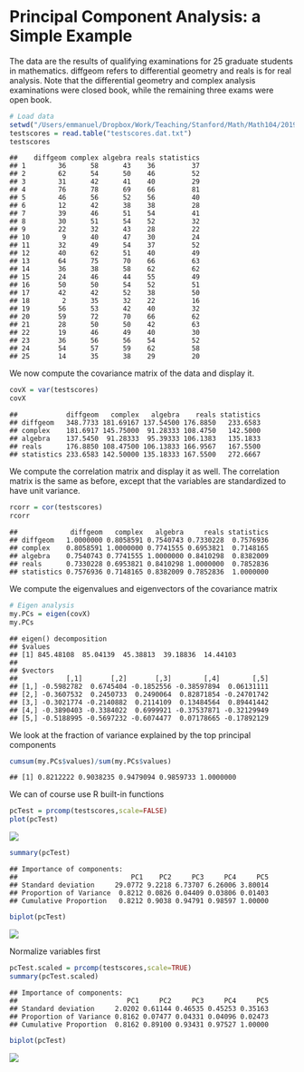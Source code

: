 Principal Component Analysis: a Simple Example
================

The data are the results of qualifying examinations for 25 graduate students in mathematics. diffgeom refers to differential geometry and reals is for real analysis. Note that the differential geometry and complex analysis examinations were closed book, while the remaining three exams were open book.

``` r
# Load data
setwd("/Users/emmanuel/Dropbox/Work/Teaching/Stanford/Math/Math104/2019-2020/Lectures/gitHub")
testscores = read.table("testscores.dat.txt")
testscores
```

    ##    diffgeom complex algebra reals statistics
    ## 1        36      58      43    36         37
    ## 2        62      54      50    46         52
    ## 3        31      42      41    40         29
    ## 4        76      78      69    66         81
    ## 5        46      56      52    56         40
    ## 6        12      42      38    38         28
    ## 7        39      46      51    54         41
    ## 8        30      51      54    52         32
    ## 9        22      32      43    28         22
    ## 10        9      40      47    30         24
    ## 11       32      49      54    37         52
    ## 12       40      62      51    40         49
    ## 13       64      75      70    66         63
    ## 14       36      38      58    62         62
    ## 15       24      46      44    55         49
    ## 16       50      50      54    52         51
    ## 17       42      42      52    38         50
    ## 18        2      35      32    22         16
    ## 19       56      53      42    40         32
    ## 20       59      72      70    66         62
    ## 21       28      50      50    42         63
    ## 22       19      46      49    40         30
    ## 23       36      56      56    54         52
    ## 24       54      57      59    62         58
    ## 25       14      35      38    29         20

We now compute the covariance matrix of the data and display it.

``` r
covX = var(testscores)
covX
```

    ##            diffgeom   complex   algebra    reals statistics
    ## diffgeom   348.7733 181.69167 137.54500 176.8850   233.6583
    ## complex    181.6917 145.75000  91.28333 108.4750   142.5000
    ## algebra    137.5450  91.28333  95.39333 106.1383   135.1833
    ## reals      176.8850 108.47500 106.13833 166.9567   167.5500
    ## statistics 233.6583 142.50000 135.18333 167.5500   272.6667

We compute the correlation matrix and display it as well. The correlation matrix is the same as before, except that the variables are standardized to have unit variance.

``` r
rcorr = cor(testscores)
rcorr
```

    ##             diffgeom   complex   algebra     reals statistics
    ## diffgeom   1.0000000 0.8058591 0.7540743 0.7330228  0.7576936
    ## complex    0.8058591 1.0000000 0.7741555 0.6953821  0.7148165
    ## algebra    0.7540743 0.7741555 1.0000000 0.8410298  0.8382009
    ## reals      0.7330228 0.6953821 0.8410298 1.0000000  0.7852836
    ## statistics 0.7576936 0.7148165 0.8382009 0.7852836  1.0000000

We compute the eigenvalues and eigenvectors of the covariance matrix

``` r
# Eigen analysis
my.PCs = eigen(covX)
my.PCs
```

    ## eigen() decomposition
    ## $values
    ## [1] 845.48108  85.04139  45.38813  39.18836  14.44103
    ## 
    ## $vectors
    ##            [,1]       [,2]       [,3]        [,4]        [,5]
    ## [1,] -0.5982782  0.6745404 -0.1852556 -0.38597894  0.06131111
    ## [2,] -0.3607532  0.2450733  0.2490064  0.82871854 -0.24701742
    ## [3,] -0.3021774 -0.2140882  0.2114109  0.13484564  0.89441442
    ## [4,] -0.3890403 -0.3384022  0.6999921 -0.37537871 -0.32129949
    ## [5,] -0.5188995 -0.5697232 -0.6074477  0.07178665 -0.17892129

We look at the fraction of variance explained by the top principal components

``` r
cumsum(my.PCs$values)/sum(my.PCs$values)
```

    ## [1] 0.8212222 0.9038235 0.9479094 0.9859733 1.0000000

We can of course use R built-in functions

``` r
pcTest = prcomp(testscores,scale=FALSE)
plot(pcTest)
```

![](PCA_files/figure-markdown_github/unnamed-chunk-6-1.png)

``` r
summary(pcTest)
```

    ## Importance of components:
    ##                            PC1    PC2     PC3     PC4     PC5
    ## Standard deviation     29.0772 9.2218 6.73707 6.26006 3.80014
    ## Proportion of Variance  0.8212 0.0826 0.04409 0.03806 0.01403
    ## Cumulative Proportion   0.8212 0.9038 0.94791 0.98597 1.00000

``` r
biplot(pcTest)
```

![](PCA_files/figure-markdown_github/unnamed-chunk-6-2.png)

Normalize variables first

``` r
pcTest.scaled = prcomp(testscores,scale=TRUE)
summary(pcTest.scaled)
```

    ## Importance of components:
    ##                           PC1     PC2     PC3     PC4     PC5
    ## Standard deviation     2.0202 0.61144 0.46535 0.45253 0.35163
    ## Proportion of Variance 0.8162 0.07477 0.04331 0.04096 0.02473
    ## Cumulative Proportion  0.8162 0.89100 0.93431 0.97527 1.00000

``` r
biplot(pcTest)
```

![](PCA_files/figure-markdown_github/unnamed-chunk-7-1.png)
